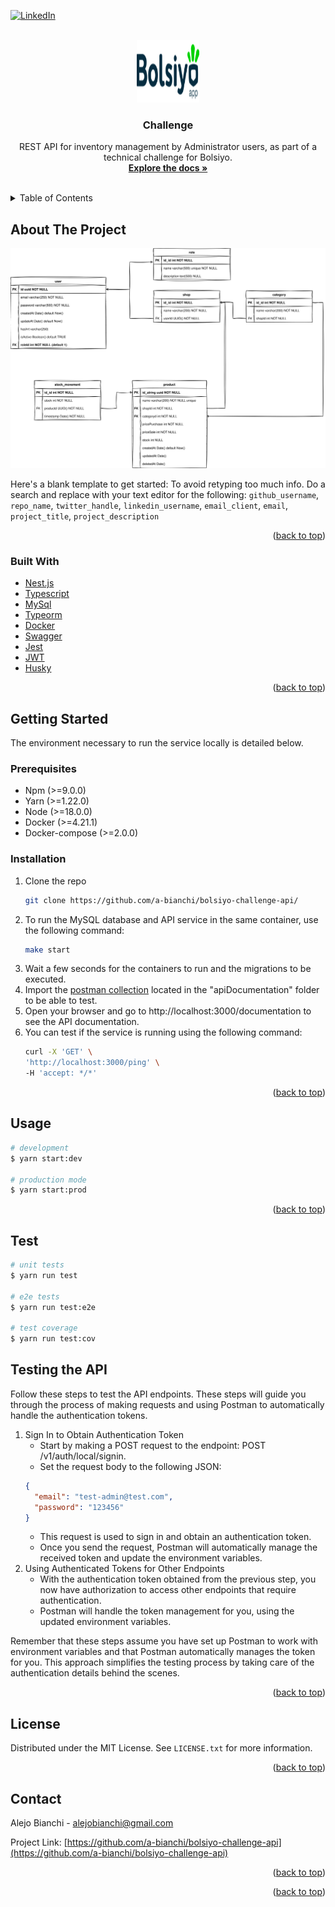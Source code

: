 <div id="top"></div>
<!--
*** Thanks for checking out the Best-README-Template. If you have a suggestion
*** that would make this better, please fork the repo and create a pull request
*** or simply open an issue with the tag "enhancement".
*** Don't forget to give the project a star!
*** Thanks again! Now go create something AMAZING! :D
-->



<!-- PROJECT SHIELDS -->
<!--
*** I'm using markdown "reference style" links for readability.
*** Reference links are enclosed in brackets [ ] instead of parentheses ( ).
*** See the bottom of this document for the declaration of the reference variables
*** for contributors-url, forks-url, etc. This is an optional, concise syntax you may use.
*** https://www.markdownguide.org/basic-syntax/#reference-style-links
-->
[![LinkedIn][linkedin-shield]][linkedin-url]


<!-- PROJECT LOGO -->
<br />
<div align="center">
  <a href="https://github.com/a-bianchi/bolsiyo-challenge-api">
    <img src="images/logo.webp" alt="Logo" width="100" height="100">
  </a>

<h3 align="center">Challenge</h3>

  <p align="center">
    REST API for inventory management by Administrator users, as part of a technical challenge for Bolsiyo.
    <br />
    <a href="https://github.com/a-bianchi/bolsiyo-challenge-api"><strong>Explore the docs »</strong></a>
    <br />
    <br />
  </p>
</div>



<!-- TABLE OF CONTENTS -->
<details>
  <summary>Table of Contents</summary>
  <ol>
    <li>
      <a href="#about-the-project">About The Project</a>
      <ul>
        <li><a href="#built-with">Built With</a></li>
      </ul>
    </li>
    <li>
      <a href="#getting-started">Getting Started</a>
      <ul>
        <li><a href="#prerequisites">Prerequisites</a></li>
        <li><a href="#installation">Installation</a></li>
      </ul>
    </li>
    <li><a href="#usage">Usage</a></li>
    <li><a href="#license">License</a></li>
    <li><a href="#contact">Contact</a></li>
  </ol>
</details>



<!-- ABOUT THE PROJECT -->
## About The Project

[![Product Name Screen Shot][product-screenshot]](https://example.com)

Here's a blank template to get started: To avoid retyping too much info. Do a search and replace with your text editor for the following: `github_username`, `repo_name`, `twitter_handle`, `linkedin_username`, `email_client`, `email`, `project_title`, `project_description`

<p align="right">(<a href="#top">back to top</a>)</p>



### Built With

* [Nest.js](https://docs.nestjs.com/)
* [Typescript](https://www.typescriptlang.org/)
* [MySql](https://www.mysql.com/)
* [Typeorm](https://typeorm.io/)
* [Docker](https://www.docker.com/)
* [Swagger](https://swagger.io/)
* [Jest](https://jestjs.io/)
* [JWT](https://jwt.io/)
* [Husky](https://www.npmjs.com/package/husky)

<p align="right">(<a href="#top">back to top</a>)</p>



<!-- GETTING STARTED -->
## Getting Started

The environment necessary to run the service locally is detailed below.

### Prerequisites

- Npm (>=9.0.0)
- Yarn (>=1.22.0)
- Node (>=18.0.0)
- Docker (>=4.21.1)
- Docker-compose (>=2.0.0)
  
### Installation

1. Clone the repo
   ```sh
   git clone https://github.com/a-bianchi/bolsiyo-challenge-api/
   ```
2. To run the MySQL database and API service in the same container, use the following command:
   ```sh
   make start
   ```
3. Wait a few seconds for the containers to run and the migrations to be executed.
4. Import the <a href="https://github.com/a-bianchi/bolsiyo-challenge-api/blob/develop/apiDcoumentation/Challegen%20Bolsiyo.postman_collection.json">postman collection</a> located in the "apiDocumentation" folder to be able to test.
5. Open your browser and go to http://localhost:3000/documentation to see the API documentation.
6. You can test if the service is running using the following command:
   ```sh
   curl -X 'GET' \
   'http://localhost:3000/ping' \
   -H 'accept: */*'
   ```
  
<p align="right">(<a href="#top">back to top</a>)</p>



<!-- USAGE EXAMPLES -->
## Usage

```bash
# development
$ yarn start:dev

# production mode
$ yarn start:prod
```

<p align="right">(<a href="#top">back to top</a>)</p>



<!-- TEST EXAMPLES -->
## Test

```bash
# unit tests
$ yarn run test

# e2e tests
$ yarn run test:e2e

# test coverage
$ yarn run test:cov
```

<!-- TEST API EXAMPLES -->
## Testing the API

Follow these steps to test the API endpoints. These steps will guide you through the process of making requests and using Postman to automatically handle the authentication tokens.

1. Sign In to Obtain Authentication Token
   * Start by making a POST request to the endpoint: POST /v1/auth/local/signin.
   * Set the request body to the following JSON:
    ```json
    {
      "email": "test-admin@test.com",
      "password": "123456"
    }
    ```
    * This request is used to sign in and obtain an authentication token.
    * Once you send the request, Postman will automatically manage the received token and update the environment variables.
2. Using Authenticated Tokens for Other Endpoints
    * With the authentication token obtained from the previous step, you now have authorization to access other endpoints that require authentication.
    * Postman will handle the token management for you, using the updated environment variables.

Remember that these steps assume you have set up Postman to work with environment variables and that Postman automatically manages the token for you. This approach simplifies the testing process by taking care of the authentication details behind the scenes.

<p align="right">(<a href="#top">back to top</a>)</p>


<!-- LICENSE -->
## License

Distributed under the MIT License. See `LICENSE.txt` for more information.

<p align="right">(<a href="#top">back to top</a>)</p>



<!-- CONTACT -->
## Contact

Alejo Bianchi - alejobianchi@gmail.com

Project Link: [https://github.com/a-bianchi/bolsiyo-challenge-api](https://github.com/a-bianchi/bolsiyo-challenge-api)

<p align="right">(<a href="#top">back to top</a>)</p>


<p align="right">(<a href="#top">back to top</a>)</p>



<!-- MARKDOWN LINKS & IMAGES -->
<!-- https://www.markdownguide.org/basic-syntax/#reference-style-links -->
[license-shield]: https://img.shields.io/github/license/github_username/repo_name.svg?style=for-the-badge
[license-url]: https://github.com/a-bianchi/bolsiyo-challenge-api/LICENSE.txt
[linkedin-shield]: https://img.shields.io/badge/-LinkedIn-black.svg?style=for-the-badge&logo=linkedin&colorB=555
[linkedin-url]: https://linkedin.com/in/alejobianchi
[product-screenshot]: images/models.svg
